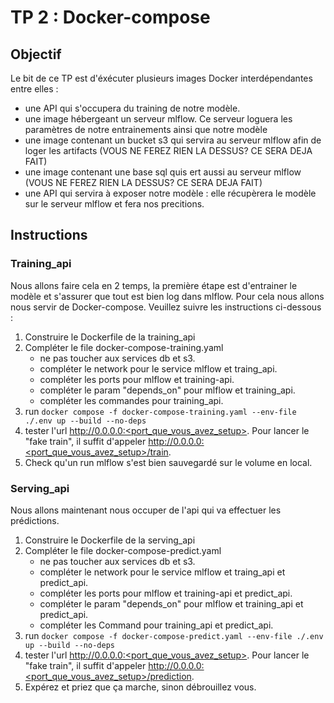 # TP 2 : Docker-compose 

## Objectif

Le bit de ce TP est d'éxécuter plusieurs images Docker interdépendantes entre elles :
- une API qui s'occupera du training de notre modèle. 
- une image hébergeant un serveur mlflow. Ce serveur loguera les paramètres de notre entrainements ainsi que notre modèle
- une image contenant un bucket s3 qui servira au serveur mlflow afin de loger les artifacts (VOUS NE FEREZ RIEN LA DESSUS? CE SERA DEJA FAIT)
- une image contenant une base sql quis ert aussi au serveur mlflow (VOUS NE FEREZ RIEN LA DESSUS? CE SERA DEJA FAIT)
- une API qui servira à exposer notre modèle : elle récupèrera le modèle sur le serveur mlflow et fera nos precitions.


## Instructions

### Training_api

Nous allons faire cela en 2 temps, la première étape est d'entrainer le modèle et s'assurer que tout est bien log dans mlflow. Pour cela nous allons nous servir de Docker-compose. Veuillez suivre les instructions ci-dessous :

1. Construire le Dockerfile de la training_api
2. Compléter le file docker-compose-training.yaml
    - ne pas toucher aux services db et s3.
    - compléter le network pour le service mlflow et traing_api.
    - compléter les ports pour mlflow et training-api.
    - compléter le param "depends_on" pour mlflow et training_api.
    - compléter les commandes pour training_api.
3. run 
    `
    docker compose -f docker-compose-training.yaml --env-file ./.env up --build --no-deps
    `
4. tester l'url http://0.0.0.0:<port_que_vous_avez_setup>. Pour lancer le "fake train", il suffit d'appeler http://0.0.0.0:<port_que_vous_avez_setup>/train.
5. Check qu'un run mlflow s'est bien sauvegardé sur le volume en local.


### Serving_api

Nous allons maintenant nous occuper de l'api qui va effectuer les prédictions.

1. Construire le Dockerfile de la serving_api
2. Compléter le file docker-compose-predict.yaml
    - ne pas toucher aux services db et s3.
    - compléter le network pour le service mlflow et traing_api et predict_api.
    - compléter les ports pour mlflow et training-api et predict_api.
    - compléter le param "depends_on" pour mlflow et training_api et predict_api.
    - compléter les Command pour training_api et predict_api.
3. run 
    `
    docker compose -f docker-compose-predict.yaml --env-file ./.env up --build --no-deps
    `
4. tester l'url http://0.0.0.0:<port_que_vous_avez_setup>. Pour lancer le "fake train", il suffit d'appeler http://0.0.0.0:<port_que_vous_avez_setup>/prediction.
5. Expérez et priez que ça marche, sinon débrouillez vous.
